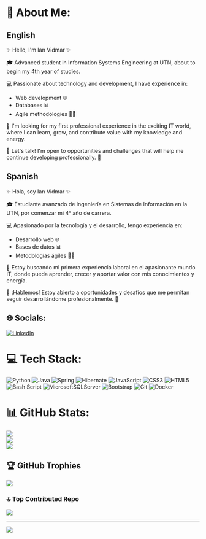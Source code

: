 # 💫 About Me:

## English 

✨ Hello, I'm Ian Vidmar ✨  

🎓 Advanced student in Information Systems Engineering at UTN, about to begin my 4th year of studies.  

💻 Passionate about technology and development, I have experience in:  
- Web development 🌐  
- Databases 📊  
- Agile methodologies 🏃‍♂️  

🌟 I'm looking for my first professional experience in the exciting IT world, where I can learn, grow, and contribute value with my knowledge and energy.  

📩 Let's talk! I'm open to opportunities and challenges that will help me continue developing professionally. 🚀  

## Spanish 

✨ Hola, soy Ian Vidmar ✨  

🎓 Estudiante avanzado de Ingeniería en Sistemas de Información en la UTN, por comenzar mi 4° año de carrera.  

💻 Apasionado por la tecnología y el desarrollo, tengo experiencia en:  
- Desarrollo web 🌐  
- Bases de datos 📊  
- Metodologías ágiles 🏃‍♂️  

🌟 Estoy buscando mi primera experiencia laboral en el apasionante mundo IT, donde pueda aprender, crecer y aportar valor con mis conocimientos y energía.  

📩 ¡Hablemos! Estoy abierto a oportunidades y desafíos que me permitan seguir desarrollándome profesionalmente. 🚀  

## 🌐 Socials:
[![LinkedIn](https://img.shields.io/badge/LinkedIn-%230077B5.svg?logo=linkedin&logoColor=white)](https://linkedin.com/in/ianvidmar) 

# 💻 Tech Stack:
![Python](https://img.shields.io/badge/python-3670A0?style=for-the-badge&logo=python&logoColor=ffdd54) ![Java](https://img.shields.io/badge/java-%23ED8B00.svg?style=for-the-badge&logo=openjdk&logoColor=white) ![Spring](https://img.shields.io/badge/spring-%236DB33F.svg?style=for-the-badge&logo=spring&logoColor=white)  ![Hibernate](https://img.shields.io/badge/Hibernate-59666C?style=for-the-badge&logo=Hibernate&logoColor=white)  ![JavaScript](https://img.shields.io/badge/javascript-%23323330.svg?style=for-the-badge&logo=javascript&logoColor=%23F7DF1E) ![CSS3](https://img.shields.io/badge/css3-%231572B6.svg?style=for-the-badge&logo=css3&logoColor=white) ![HTML5](https://img.shields.io/badge/html5-%23E34F26.svg?style=for-the-badge&logo=html5&logoColor=white) ![Bash Script](https://img.shields.io/badge/bash_script-%23121011.svg?style=for-the-badge&logo=gnu-bash&logoColor=white) ![MicrosoftSQLServer](https://img.shields.io/badge/Microsoft%20SQL%20Server-CC2927?style=for-the-badge&logo=microsoft%20sql%20server&logoColor=white) ![Bootstrap](https://img.shields.io/badge/bootstrap-%238511FA.svg?style=for-the-badge&logo=bootstrap&logoColor=white) ![Git](https://img.shields.io/badge/git-%23F05033.svg?style=for-the-badge&logo=git&logoColor=white) ![Docker](https://img.shields.io/badge/docker-%230db7ed.svg?style=for-the-badge&logo=docker&logoColor=white)  
# 📊 GitHub Stats:
![](https://github-readme-stats.vercel.app/api?username=DRVR1&theme=radical&hide_border=false&include_all_commits=false&count_private=false)<br/>
![](https://github-readme-streak-stats.herokuapp.com/?user=DRVR1&theme=radical&hide_border=false)<br/>
![](https://github-readme-stats.vercel.app/api/top-langs/?username=DRVR1&theme=radical&hide_border=false&include_all_commits=false&count_private=false&layout=compact)

## 🏆 GitHub Trophies
![](https://github-profile-trophy.vercel.app/?username=DRVR1&theme=radical&no-frame=false&no-bg=true&margin-w=4)

### 🔝 Top Contributed Repo
![](https://github-contributor-stats.vercel.app/api?username=DRVR1&limit=5&theme=dark&combine_all_yearly_contributions=true)

---
[![](https://visitcount.itsvg.in/api?id=DRVR1&icon=0&color=0)](https://visitcount.itsvg.in)

<!-- Proudly created with GPRM ( https://gprm.itsvg.in ) -->
